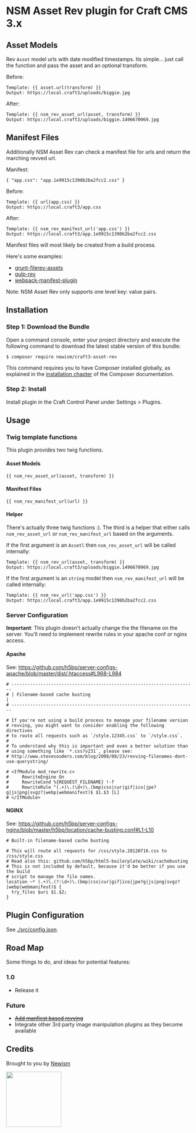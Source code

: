 # NSM Asset Rev plugin for Craft CMS 3.x

## Asset Models

Rev `Asset` model urls with date modified timestamps. Its simple… just call the 
function and pass the asset and an optional transform.

Before:

    Template: {{ asset.url(transform) }}
    Output: https://local.craft3/uploads/biggie.jpg

After:

    Template: {{ nsm_rev_asset_url(asset, transform) }}
    Output: https://local.craft3/uploads/biggie.1496670969.jpg

## Manifest Files

Additionally NSM Asset Rev can check a manifest file for urls and return the
marching revved url.

Manifest:

    { "app.css": "app.1e9915c1398b2ba2fcc2.css" }

Before:

    Template: {{ url(app.css) }}
    Output: https://local.craft3/app.css

After:

    Template: {{ nsm_rev_manifest_url('app.css') }}
    Output: https://local.craft3/app.1e9915c1398b2ba2fcc2.css

Manifest files will most likely be created from a build process. 

Here's some examples:

* [grunt-filerev-assets](https://github.com/richardbolt/grunt-filerev-assets)
* [gulp-rev](https://github.com/sindresorhus/gulp-rev)
* [webpack-manifest-plugin](https://github.com/danethurber/webpack-manifest-plugin)

Note: NSM Asset Rev only supports one level key: value pairs. 

## Installation

### Step 1: Download the Bundle

Open a command console, enter your project directory and execute the
following command to download the latest stable version of this bundle:

```console
$ composer require newism/craft3-asset-rev
```

This command requires you to have Composer installed globally, as explained
in the [installation chapter](https://getcomposer.org/doc/00-intro.md)
of the Composer documentation.

### Step 2: Install

Install plugin in the Craft Control Panel under Settings > Plugins.

## Usage

### Twig template functions

This plugin provides two twig functions.

#### Asset Models

    {{ nsm_rev_asset_url(asset, transform) }}
    
#### Manifest Files

    {{ nsm_rev_manifest_url(url) }}
    
#### Helper
 
There's actually three twig functions :). The third is a helper that either calls
`nsm_rev_asset_url` or `nsm_rev_manifest_url` based on the arguments.

If the first argument is an `Assetl` then `nsm_rev_asset_url` will be called 
internally:

    Template: {{ nsm_rev_url(asset, transform) }}
    Output: https://local.craft3/uploads/biggie.1496670969.jpg
    
If the first argument is an `string` model then `nsm_rev_manifest_url` will be called 
internally:
    
    Template: {{ nsm_rev_url('app.css') }}
    Output: https://local.craft3/app.1e9915c1398b2ba2fcc2.css

### Server Configuration

**Important**: This plugin doesn't actually change the the filename on the server. 
You'll need to implement rewrite rules in your apache conf or nginx access.

#### Apache

See: https://github.com/h5bp/server-configs-apache/blob/master/dist/.htaccess#L968-L984

    # ----------------------------------------------------------------------
    # | Filename-based cache busting                                       |
    # ----------------------------------------------------------------------

    # If you're not using a build process to manage your filename version
    # revving, you might want to consider enabling the following directives
    # to route all requests such as `/style.12345.css` to `/style.css`.
    #
    # To understand why this is important and even a better solution than
    # using something like `*.css?v231`, please see:
    # http://www.stevesouders.com/blog/2008/08/23/revving-filenames-dont-use-querystring/

    # <IfModule mod_rewrite.c>
    #     RewriteEngine On
    #     RewriteCond %{REQUEST_FILENAME} !-f
    #     RewriteRule ^(.+)\.(\d+)\.(bmp|css|cur|gif|ico|jpe?g|js|png|svgz?|webp|webmanifest)$ $1.$3 [L]
    # </IfModule>
    
#### NGINX

See: https://github.com/h5bp/server-configs-nginx/blob/master/h5bp/location/cache-busting.conf#L1-L10

    # Built-in filename-based cache busting

    # This will route all requests for /css/style.20120716.css to /css/style.css
    # Read also this: github.com/h5bp/html5-boilerplate/wiki/cachebusting
    # This is not included by default, because it'd be better if you use the build
    # script to manage the file names.
    location ~* (.+)\.(?:\d+)\.(bmp|css|cur|gif|ico|jpe?g|js|png|svgz?|webp|webmanifest)$ {
      try_files $uri $1.$2;
    }

## Plugin Configuration

See [./src/config.json](./src/config.json).

## Road Map

Some things to do, and ideas for potential features:

### 1.0

* Release it

### Future

* ~~[Add manfiest based revving](https://github.com/newism/craft3-asset-rev/issues/1)~~ 
* Integrate other 3rd party image manipulation plugins as they become available

## Credits

Brought to you by [Newism](http://newism.com.au)

[<img src="http://newism.com.au/uploads/content/newism-logo.png" width="150px" />](http://newism.com.au/)
